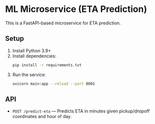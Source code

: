 # ML Microservice (ETA Prediction)

This is a FastAPI-based microservice for ETA prediction.

## Setup

1. Install Python 3.9+
2. Install dependencies:
   ```sh
   pip install -r requirements.txt
   ```
3. Run the service:
   ```sh
   uvicorn main:app --reload --port 8001
   ```

## API
- `POST /predict-eta` — Predicts ETA in minutes given pickup/dropoff coordinates and hour of day. 